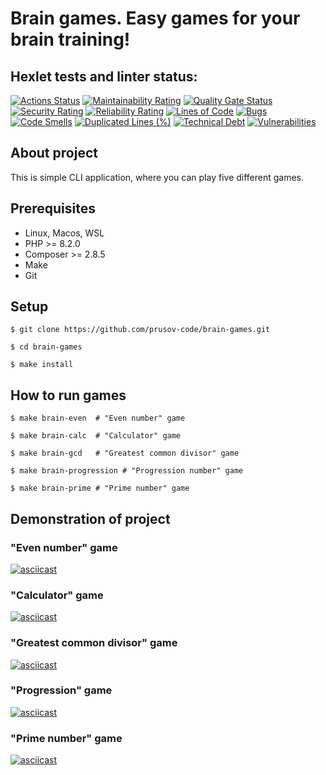 # Brain games. Easy games for your brain training!
## Hexlet tests and linter status:
[![Actions Status](https://github.com/prusov-code/php-project-45/actions/workflows/hexlet-check.yml/badge.svg)](https://github.com/prusov-code/php-project-45/actions)
[![Maintainability Rating](https://sonarcloud.io/api/project_badges/measure?project=prusov-code_php-project-45&metric=sqale_rating)](https://sonarcloud.io/summary/new_code?id=prusov-code_php-project-45)
[![Quality Gate Status](https://sonarcloud.io/api/project_badges/measure?project=prusov-code_php-project-45&metric=alert_status)](https://sonarcloud.io/summary/new_code?id=prusov-code_php-project-45)
[![Security Rating](https://sonarcloud.io/api/project_badges/measure?project=prusov-code_php-project-45&metric=security_rating)](https://sonarcloud.io/summary/new_code?id=prusov-code_php-project-45)
[![Reliability Rating](https://sonarcloud.io/api/project_badges/measure?project=prusov-code_php-project-45&metric=reliability_rating)](https://sonarcloud.io/summary/new_code?id=prusov-code_php-project-45)
[![Lines of Code](https://sonarcloud.io/api/project_badges/measure?project=prusov-code_php-project-45&metric=ncloc)](https://sonarcloud.io/summary/new_code?id=prusov-code_php-project-45)
[![Bugs](https://sonarcloud.io/api/project_badges/measure?project=prusov-code_php-project-45&metric=bugs)](https://sonarcloud.io/summary/new_code?id=prusov-code_php-project-45)
[![Code Smells](https://sonarcloud.io/api/project_badges/measure?project=prusov-code_php-project-45&metric=code_smells)](https://sonarcloud.io/summary/new_code?id=prusov-code_php-project-45)
[![Duplicated Lines (%)](https://sonarcloud.io/api/project_badges/measure?project=prusov-code_php-project-45&metric=duplicated_lines_density)](https://sonarcloud.io/summary/new_code?id=prusov-code_php-project-45)
[![Technical Debt](https://sonarcloud.io/api/project_badges/measure?project=prusov-code_php-project-45&metric=sqale_index)](https://sonarcloud.io/summary/new_code?id=prusov-code_php-project-45)
[![Vulnerabilities](https://sonarcloud.io/api/project_badges/measure?project=prusov-code_php-project-45&metric=vulnerabilities)](https://sonarcloud.io/summary/new_code?id=prusov-code_php-project-45)
## About project
This is simple CLI application, where you can play five different games.
## Prerequisites
- Linux, Macos, WSL
- PHP >= 8.2.0
- Composer >= 2.8.5
- Make
- Git
## Setup
```
$ git clone https://github.com/prusov-code/brain-games.git

$ cd brain-games

$ make install
```
## How to run games
```
$ make brain-even  # "Even number" game

$ make brain-calc  # "Calculator" game

$ make brain-gcd   # "Greatest common divisor" game

$ make brain-progression # "Progression number" game

$ make brain-prime # "Prime number" game

```
## Demonstration of project
### "Even number" game
[![asciicast](https://asciinema.org/a/suSeotzNYt2vlprF50vAbscka.svg)](https://asciinema.org/a/suSeotzNYt2vlprF50vAbscka)
### "Calculator" game
[![asciicast](https://asciinema.org/a/EAGRAGMdDNh2C4wqhucVyuQJQ.svg)](https://asciinema.org/a/EAGRAGMdDNh2C4wqhucVyuQJQ)
### "Greatest common divisor" game
[![asciicast](https://asciinema.org/a/91VaAnr7m8RfmpTpSIYm8EYh2.svg)](https://asciinema.org/a/91VaAnr7m8RfmpTpSIYm8EYh2)
### "Progression" game
[![asciicast](https://asciinema.org/a/2mHn4C6nGEOtUv0hKLPoYO9Rl.svg)](https://asciinema.org/a/2mHn4C6nGEOtUv0hKLPoYO9Rl)
### "Prime number" game
[![asciicast](https://asciinema.org/a/IT8zDcwkPzmxTCtaqMBB25niw.svg)](https://asciinema.org/a/IT8zDcwkPzmxTCtaqMBB25niw)